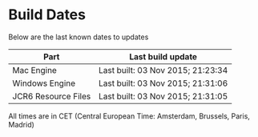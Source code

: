 # Build Dates

Below are the last known dates to updates

Part | Last build update
-----|-----
Mac Engine | Last built: 03 Nov 2015; 21:23:34
Windows Engine | Last built: 03 Nov 2015; 21:31:06
JCR6 Resource Files | Last built: 03 Nov 2015; 21:31:05
All times are in CET (Central European Time: Amsterdam, Brussels, Paris, Madrid)



